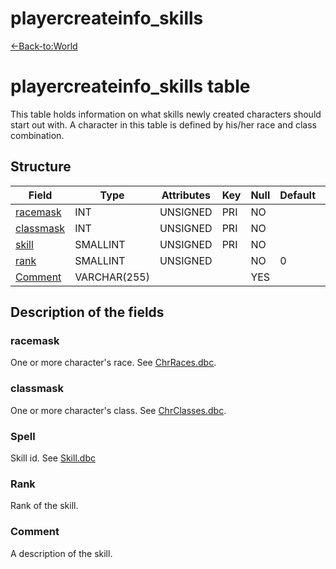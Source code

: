 # playercreateinfo\_skills

[<-Back-to:World](database-world)

# playercreateinfo\_skills table

This table holds information on what skills newly created characters should start out with. A character in this table is defined by his/her race and class combination.

## Structure

| Field          | Type         | Attributes | Key | Null | Default | Extra | Comment |
| -------------- | ------------ | ---------- | --- | ---- | ------- | ----- | ------- |
| [racemask][1]  | INT          | UNSIGNED   | PRI | NO   |         |       |         |
| [classmask][2] | INT          | UNSIGNED   | PRI | NO   |         |       |         |
| [skill][3]     | SMALLINT     | UNSIGNED   | PRI | NO   |         |       |         |
| [rank][4]      | SMALLINT     | UNSIGNED   |     | NO   | 0       |       |         |
| [Comment][5]   | VARCHAR(255) |            |     | YES  |         |       |         |

[1]: #racemask
[2]: #classmask
[3]: #spell
[4]: #rank
[5]: #comment

## Description of the fields

### racemask

One or more character's race. See [ChrRaces.dbc](chrraces).

### classmask

One or more character's class. See [ChrClasses.dbc](chrclasses).

### Spell

Skill id. See [Skill.dbc](skillline)

### Rank

Rank of the skill.

### Comment

A description of the skill.
